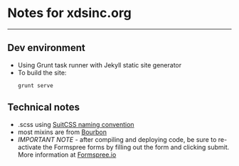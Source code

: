 # Notes for xdsinc.org
---

## Dev environment
- Using Grunt task runner with Jekyll static site generator
- To build the site:
  ```
  grunt serve
  ```

## Technical notes
- .scss using [SuitCSS naming convention](https://github.com/suitcss/suit/blob/master/doc/naming-conventions.md)
- most mixins are from [Bourbon](http://bourbon.io)
- *IMPORTANT NOTE* - after compiling and deploying code, be sure to re-activate the Formspree forms by filling out the form and clicking submit. More information at [Formspree.io](http://formspree.io)
